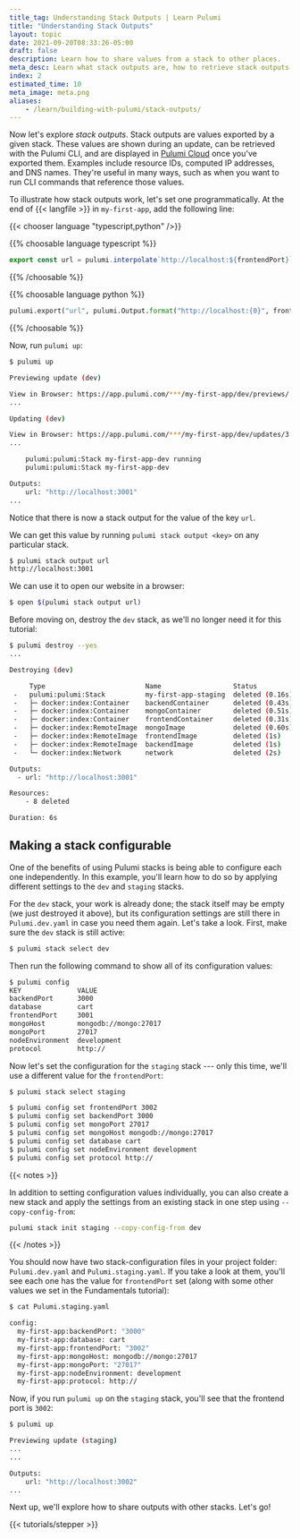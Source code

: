 ```yaml
---
title_tag: Understanding Stack Outputs | Learn Pulumi
title: "Understanding Stack Outputs"
layout: topic
date: 2021-09-20T08:33:26-05:00
draft: false
description: Learn how to share values from a stack to other places.
meta_desc: Learn what stack outputs are, how to retrieve stack outputs using the Pulumi CLI, and how to configure a stack in this tutorial.
index: 2
estimated_time: 10
meta_image: meta.png
aliases:
    - /learn/building-with-pulumi/stack-outputs/
---
```


Now let's explore _stack outputs_. Stack outputs are values exported by a given stack. These values are shown during an update, can be retrieved with the Pulumi CLI, and are displayed in [Pulumi Cloud](https://app.pulumi.com) once you've exported them. Examples include resource IDs, computed IP addresses, and DNS names. They're useful in many ways, such as when you want to run CLI commands that reference those values.

To illustrate how stack outputs work, let's set one programmatically. At the end of {{< langfile >}} in `my-first-app`, add the following line:

{{< chooser language "typescript,python" />}}

{{% choosable language typescript %}}

```typescript
export const url = pulumi.interpolate`http://localhost:${frontendPort}`;
```

{{% /choosable %}}

{{% choosable language python %}}

```python
pulumi.export("url", pulumi.Output.format("http://localhost:{0}", frontend_port))
```

{{% /choosable %}}

Now, run `pulumi up`:

```bash
$ pulumi up

Previewing update (dev)

View in Browser: https://app.pulumi.com/***/my-first-app/dev/previews/...
...

Updating (dev)

View in Browser: https://app.pulumi.com/***/my-first-app/dev/updates/3
...

    pulumi:pulumi:Stack my-first-app-dev running
    pulumi:pulumi:Stack my-first-app-dev

Outputs:
    url: "http://localhost:3001"
...
```

Notice that there is now a stack output for the value of the key `url`.

We can get this value by running `pulumi stack output <key>` on any particular stack.

```bash
$ pulumi stack output url
http://localhost:3001
```

We can use it to open our website in a browser:

```bash
$ open $(pulumi stack output url)
```

Before moving on, destroy the `dev` stack, as we'll no longer need it for this tutorial:

```bash
$ pulumi destroy --yes
...

Destroying (dev)

     Type                         Name                  Status
 -   pulumi:pulumi:Stack          my-first-app-staging  deleted (0.16s)
 -   ├─ docker:index:Container    backendContainer      deleted (0.43s)
 -   ├─ docker:index:Container    mongoContainer        deleted (0.51s)
 -   ├─ docker:index:Container    frontendContainer     deleted (0.31s)
 -   ├─ docker:index:RemoteImage  mongoImage            deleted (0.60s)
 -   ├─ docker:index:RemoteImage  frontendImage         deleted (1s)
 -   ├─ docker:index:RemoteImage  backendImage          deleted (1s)
 -   └─ docker:index:Network      network               deleted (2s)

Outputs:
  - url: "http://localhost:3001"

Resources:
    - 8 deleted

Duration: 6s
```

## Making a stack configurable

One of the benefits of using Pulumi stacks is being able to configure each one independently. In this example, you'll learn how to do so by applying different settings to the `dev` and `staging` stacks.

For the `dev` stack, your work is already done; the stack itself may be empty (we just destroyed it above), but its configuration settings are still there in `Pulumi.dev.yaml` in case you need them again. Let's take a look. First, make sure the `dev` stack is still active:

```bash
$ pulumi stack select dev
```

Then run the following command to show all of its configuration values:

```bash
$ pulumi config
KEY              VALUE
backendPort      3000
database         cart
frontendPort     3001
mongoHost        mongodb://mongo:27017
mongoPort        27017
nodeEnvironment  development
protocol         http://
```

Now let's set the configuration for the `staging` stack --- only this time, we'll use a different value for the `frontendPort`:

```bash
$ pulumi stack select staging

$ pulumi config set frontendPort 3002
$ pulumi config set backendPort 3000
$ pulumi config set mongoPort 27017
$ pulumi config set mongoHost mongodb://mongo:27017
$ pulumi config set database cart
$ pulumi config set nodeEnvironment development
$ pulumi config set protocol http://
```

{{< notes >}}

In addition to setting configuration values individually, you can also create a new stack and apply the settings from an existing stack in one step using `--copy-config-from`:

```bash
pulumi stack init staging --copy-config-from dev
```

{{< /notes >}}

You should now have two stack-configuration files in your project folder: `Pulumi.dev.yaml` and `Pulumi.staging.yaml`. If you take a look at them, you'll see each one has the value for `frontendPort` set (along with some other values we set in the Fundamentals tutorial):

```bash
$ cat Pulumi.staging.yaml

config:
  my-first-app:backendPort: "3000"
  my-first-app:database: cart
  my-first-app:frontendPort: "3002"
  my-first-app:mongoHost: mongodb://mongo:27017
  my-first-app:mongoPort: "27017"
  my-first-app:nodeEnvironment: development
  my-first-app:protocol: http://
```

Now, if you run `pulumi up` on the `staging` stack, you'll see that the frontend port is `3002`:

```bash
$ pulumi up

Previewing update (staging)
...
...

Outputs:
    url: "http://localhost:3002"
...
```

Next up, we'll explore how to share outputs with other stacks. Let's go!

{{< tutorials/stepper >}}
